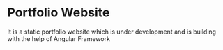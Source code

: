 # Portfolio Website
It is a static portfolio website which is under development and is building with the help of Angular Framework
